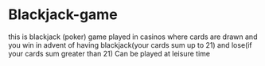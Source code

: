 # Blackjack-game 
this is blackjack (poker) game played in casinos where cards are drawn and you win in advent of having blackjack(your cards sum up to 21) and lose(if your cards sum greater than 21)
Can be played at leisure time
